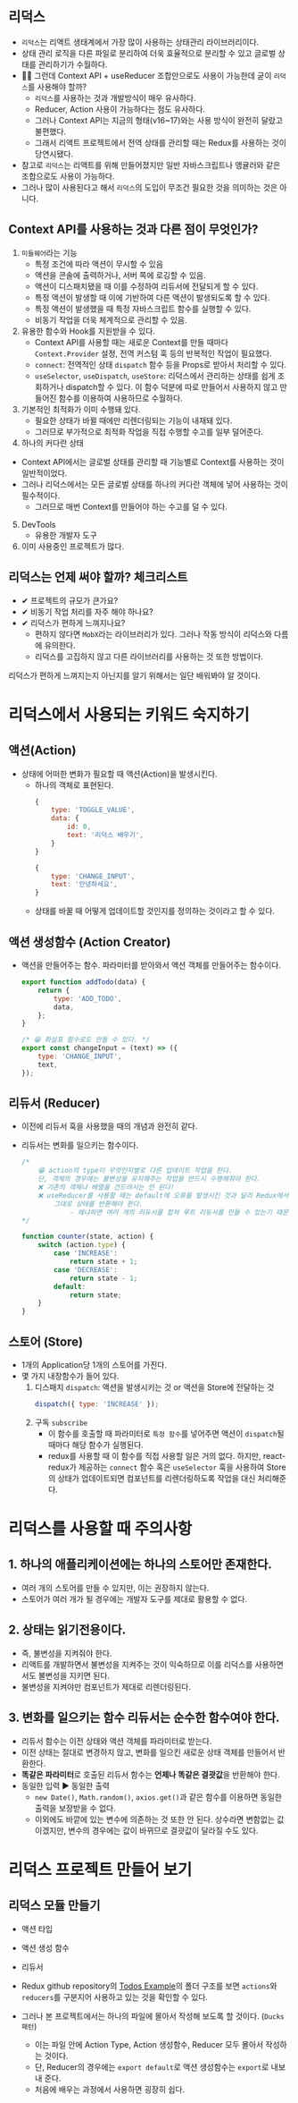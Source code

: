 # `리덕스`

-   `리덕스`는 리액트 생태계에서 가장 많이 사용하는 상태관리 라이브러리이다.
-   상태 관리 로직을 다른 파일로 분리하여 더욱 효율적으로 분리할 수 있고 글로벌 상태를 관리하기가 수월하다.
-   🤷‍♂️ 그런데 Context API + useReducer 조합만으로도 사용이 가능한데 굳이 `리덕스`를 사용해야 할까?
    -   `리덕스`를 사용하는 것과 개발방식이 매우 유사하다.
    -   Reducer, Action 사용이 가능하다는 점도 유사하다.
    -   그러나 Context API는 지금의 형태(v16~17)와는 사용 방식이 완전히 달랐고 불편했다.
    -   그래서 리액트 프로젝트에서 전역 상태를 관리할 때는 Redux를 사용하는 것이 당연시됐다.
-   참고로 `리덕스`는 리액트를 위해 만들어졌지만 일반 자바스크립트나 앵귤러와 같은 조합으로도 사용이 가능하다.
-   그러나 많이 사용된다고 해서 `리덕스`의 도입이 무조건 필요한 것을 의미하는 것은 아니다.

## Context API를 사용하는 것과 다른 점이 무엇인가?

1. `미들웨어`라는 기능
    - 특정 조건에 따라 액션이 무시할 수 있음
    - 액션을 콘솔에 출력하거나, 서버 쪽에 로깅할 수 있음.
    - 액션이 디스패치됐을 때 이를 수정하여 리듀서에 전달되게 할 수 있다.
    - 특정 액션이 발생할 때 이에 기반하여 다른 액션이 발생되도록 할 수 있다.
    - 특정 액션이 발생했을 때 특정 자바스크립트 함수를 실행할 수 있다.
    - 비동기 작업을 더욱 체계적으로 관리할 수 있음.
2. 유용한 함수와 Hook를 지원받을 수 있다.
    - Context API를 사용할 때는 새로운 Context를 만들 때마다 `Context.Provider` 설정, 전역 커스텀 훅 등의 반복적인 작업이 필요했다.
    - `connect`: 전역적인 상태 `dispatch` 함수 등을 Props로 받아서 처리할 수 있다.
    - `useSelector`, `useDispatch`, `useStore`: 리덕스에서 관리하는 상태를 쉽게 조회하거나 dispatch할 수 있다. 이 함수 덕분에 따로 만들어서 사용하지 않고 만들어진 함수를 이용하여 사용하므로 수월하다.
3. 기본적인 최적화가 이미 수행돼 있다.
    - 필요한 상태가 바뀔 때에만 리렌더링되는 기능이 내재돼 있다.
    - 그러므로 부가적으로 최적화 작업을 직접 수행할 수고를 일부 덜어준다.
4. 하나의 커다란 상태

-   Context API에서는 글로벌 상태를 관리할 때 기능별로 Context를 사용하는 것이 일반적이었다.
-   그러나 리덕스에서는 모든 글로벌 상태를 하나의 커다란 객체에 넣어 사용하는 것이 필수적이다.
    -   그러므로 매번 Context를 만들어야 하는 수고를 덜 수 있다.

5. DevTools
    - 유용한 개발자 도구
6. 이미 사용중인 프로젝트가 많다.

## 리덕스는 언제 써야 할까? 체크리스트

-   ✔ 프로젝트의 규모가 큰가요?
-   ✔ 비동기 작업 처리를 자주 해야 하나요?
-   ✔ 리덕스가 편하게 느껴지나요?
    -   편하지 않다면 `MobX`라는 라이브러리가 있다. 그러나 작동 방식이 리덕스와 다름에 유의한다.
    -   리덕스를 고집하지 않고 다른 라이브러리를 사용하는 것 또한 방법이다.

리덕스가 편하게 느껴지는지 아닌지를 알기 위해서는 일단 배워봐야 알 것이다.

# 리덕스에서 사용되는 키워드 숙지하기

## 액션(Action)

-   상태에 어떠한 변화가 필요할 때 액션(Action)을 발생시킨다.
    -   하나의 객체로 표현된다.
        ```js
        {
            type: 'TOGGLE_VALUE',
            data: {
                id: 0,
                text: '리덕스 배우기',
            }
        }
        ```
        ```js
        {
            type: 'CHANGE_INPUT',
            text: '안녕하세요',
        }
        ```
    -   상태를 바꿀 때 어떻게 업데이트할 것인지를 정의하는 것이라고 할 수 있다.

## 액션 생성함수 (Action Creator)

-   액션을 만들어주는 함수. 파라미터를 받아와서 액션 객체를 만들어주는 함수이다.

    ```js
    export function addTodo(data) {
        return {
            type: 'ADD_TODO',
            data,
        };
    }

    /* 😁 화살표 함수로도 만들 수 있다. */
    export const changeInput = (text) => ({
        type: 'CHANGE_INPUT',
        text,
    });
    ```

## 리듀서 (Reducer)

-   이전에 리듀서 훅을 사용했을 때의 개념과 완전히 같다.
-   리듀서는 변화를 일으키는 함수이다.

    ```js
    /*
        😁 action의 type이 무엇인지별로 다른 업데이트 작업을 한다. 
        단, 객체의 경우에는 불변성을 유지해주는 작업을 반드시 수행해줘야 한다. 
        ❌ 기존의 객체나 배열을 건드려서는 안 된다!
        ❌ useReducer를 사용할 때는 default에 오류를 발생시킨 것과 달리 Redux에서는 
            그대로 상태를 반환해야 한다.
                - 왜냐하면 여러 개의 리듀서를 합쳐 루트 리듀서를 만들 수 있는기 때문이다(?)
    */

    function counter(state, action) {
        switch (action.type) {
            case 'INCREASE':
                return state + 1;
            case 'DECREASE':
                return state - 1;
            default:
                return state;
        }
    }
    ```

## 스토어 (Store)

-   1개의 Application당 1개의 스토어를 가진다.
-   몇 가지 내장함수가 들어 있다.
    1.  디스패치 `dispatch`: 액션을 발생시키는 것 or 액션을 Store에 전달하는 것
        ```js
        dispatch({ type: 'INCREASE' });
        ```
    2.  구독 `subscribe`
        -   이 함수를 호출할 때 파라미터로 `특정 함수`를 넣어주면 액션이 `dispatch`될 때마다 해당 함수가 실행된다.
        -   redux를 사용할 때 이 함수를 직접 사용할 일은 거의 없다.
            하지만, react-redux가 제공하는 `connect` 함수 혹은 `useSelector` 훅을 사용하여 Store의 상태가 업데이트되면 컴포넌트를 리렌더링하도록 작업을 대신 처리해준다.

# 리덕스를 사용할 때 주의사항

## 1. 하나의 애플리케이션에는 하나의 스토어만 존재한다.

-   여러 개의 스토어를 만들 수 있지만, 이는 권장하지 않는다.
-   스토어가 여러 개가 될 경우에는 개발자 도구를 제대로 활용할 수 없다.

## 2. 상태는 읽기전용이다.

-   즉, 불변성을 지켜줘야 한다.
-   리액트를 개발하면서 불변성을 지켜주는 것이 익숙하므로 이를 리덕스를 사용하면서도 불변성을 지키면 된다.
-   불변성을 지켜야만 컴포넌트가 제대로 리렌더링된다.

## 3. 변화를 일으키는 함수 리듀서는 순수한 함수여야 한다.

-   리듀서 함수는 이전 상태와 액션 객체를 파라미터로 받는다.
-   이전 상태는 절대로 변경하지 않고, 변화를 일으킨 새로운 상태 객체를 만들어서 반환한다.
-   **똑같은 파라미터**로 호출된 리듀서 함수는 **언제나 똑같은 결괏값**을 반환해야 한다.
-   동일한 입력 ▶ 동일한 출력
    -   `new Date()`, `Math.random()`, `axios.get()`과 같은 함수를 이용하면 동일한 출력을 보장받을 수 없다.
    -   이외에도 바깥에 있는 변수에 의존하는 것 또한 안 된다. 상수라면 변함없는 값이겠지만, 변수의 경우에는 값이 바뀌므로 결괏값이 달라질 수도 있다.

# 리덕스 프로젝트 만들어 보기

## 리덕스 모듈 만들기

-   액션 타입
-   액션 생성 함수
-   리듀서

-   Redux github repository의 [Todos Example](https://github.com/reduxjs/redux/tree/master/examples/todos/src)의 폴더 구조를 보면 `actions`와 `reducers`를 구분지어 사용하고 있는 것을 확인할 수 있다.
-   그러나 본 프로젝트에서는 하나의 파일에 몰아서 작성해 보도록 할 것이다. (`Ducks 패턴`)
    -   이는 파일 안에 Action Type, Action 생성함수, Reducer 모두 몰아서 작성하는 것이다.
    -   단, Reducer의 경우에는 `export default`로 액션 생성함수는 `export`로 내보내 준다.
    -   처음에 배우는 과정에서 사용하면 굉장히 쉽다.
